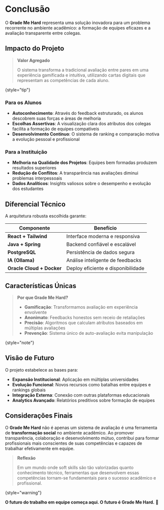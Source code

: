 # Conclusão

O **Grade Me Hard** representa uma solução inovadora para um problema recorrente no ambiente acadêmico: a formação de
equipes eficazes e a avaliação transparente entre colegas.

## Impacto do Projeto

> **Valor Agregado**
>
> O sistema transforma a tradicional avaliação entre pares em uma experiência gamificada e intuitiva,
> utilizando cartas digitais que representam as competências de cada aluno.
>
{style="tip"}

### Para os Alunos

- **Autoconhecimento**: Através do feedback estruturado, os alunos descobrem suas forças e áreas de melhoria
- **Escolhas Assertivas**: A visualização clara dos atributos dos colegas facilita a formação de equipes compatíveis
- **Desenvolvimento Contínuo**: O sistema de ranking e comparação motiva a evolução pessoal e profissional

### Para a Instituição

- **Melhoria na Qualidade dos Projetos**: Equipes bem formadas produzem resultados superiores
- **Redução de Conflitos**: A transparência nas avaliações diminui problemas interpessoais
- **Dados Analíticos**: Insights valiosos sobre o desempenho e evolução dos estudantes

## Diferencial Técnico

A arquitetura robusta escolhida garante:

| Componente                | Benefício                          |
|---------------------------|------------------------------------|
| **React + Tailwind**      | Interface moderna e responsiva     |
| **Java + Spring**         | Backend confiável e escalável      |
| **PostgreSQL**            | Persistência de dados segura       |
| **IA (Ollama)**           | Análise inteligente de feedbacks   |
| **Oracle Cloud + Docker** | Deploy eficiente e disponibilidade |

## Características Únicas

> **Por que Grade Me Hard?**
>
> - **Gamificação**: Transformamos avaliação em experiência envolvente
> - **Anonimato**: Feedbacks honestos sem receio de retaliações
> - **Precisão**: Algoritmos que calculam atributos baseados em múltiplas avaliações
> - **Prevenção**: Sistema único de auto-avaliação evita manipulação
>
{style="note"}

## Visão de Futuro

O projeto estabelece as bases para:

- **Expansão Institucional**: Aplicação em múltiplas universidades
- **Evolução Funcional**: Novos recursos como batalhas entre equipes e rankings globais
- **Integração Externa**: Conexão com outras plataformas educacionais
- **Analytics Avançado**: Relatórios preditivos sobre formação de equipes

## Considerações Finais

O **Grade Me Hard** não é apenas um sistema de avaliação é uma ferramenta de **transformação social** no ambiente
acadêmico. Ao promover transparência, colaboração e desenvolvimento mútuo, contribui para formar profissionais mais
conscientes de suas competências e capazes de trabalhar efetivamente em equipe.

> **Reflexão**
>
> Em um mundo onde soft skills são tão valorizadas quanto conhecimento técnico,
> ferramentas que desenvolvem essas competências tornam-se fundamentais para o sucesso acadêmico e profissional.
>
{style="warning"}

**O futuro do trabalho em equipe começa aqui. O futuro é Grade Me Hard.** 🚀